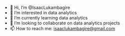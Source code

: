- 👋 Hi, I’m @IsaacLukambagire
- 👀 I’m interested in data analytics
- 🌱 I’m currently learning data analytics
- 💞️ I’m looking to collaborate on data analytics projects
- 📫 How to reach me: isaaclukambagire@gmail.com

<!---
IsaacLukambagire/IsaacLukambagire is a ✨ special ✨ repository because its `README.md` (this file) appears on your GitHub profile.
You can click the Preview link to take a look at your changes.
--->
